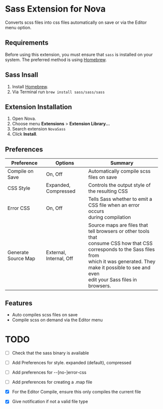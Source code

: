 # Sass Extension for Nova

Converts scss files into css files automatically on save or via the Editor menu option.

## Requirements

Before using this extension, you must ensure that `sass` is installed on your system. The preferred method is using [Homebrew](https://brew.sh).

## Sass Insall

1. Install [Homebrew](https://brew.sh).
2. Via Terminal run `brew install sass/sass/sass`

## Extension Installation

1. Open Nova.
2. Choose menu **Extensions** > **Extension Library...**
3. Search extension `NovaSass`
5. Click **Install**.

## Preferences 

| Preference          | Options                 | Summary                                                                                                                                                                                                                              |
|---------------------|-------------------------|--------------------------------------------------------------------------------------------------------------------------------------------------------------------------------------------------------------------------------------|
| Compile on Save     | On, Off                 | Automatically compile scss files on save                                                                                                                                                                                             |
| CSS Style           | Expanded, Compressed    | Controls the output style of the resulting CSS                                                                                                                                                                                       |
| Error CSS           | On, Off                 | Tells Sass whether to emit a CSS file when an error occurs<br/>during compilation                                                                                                                                                    |
| Generate Source Map | External, Internal, Off | Source maps are files that tell browsers or other tools that <br>consume CSS how that CSS corresponds to the Sass files from <br>which it was generated. They make it possible to see and even <br>edit your Sass files in browsers. |

## Features

* Auto compiles scss files on save
* Compile scss on demand via the Editor menu

# TODO

* [ ] Check that the sass binary is available
* [ ] Add Preferences for style. expanded (default), compressed
* [ ] Add preferences for --[no-]error-css
* [ ] Add preferences for creating a .map file

* [x] For the Editor Compile, ensure this only compiles the current file
* [x] Give notification if not a valid file type